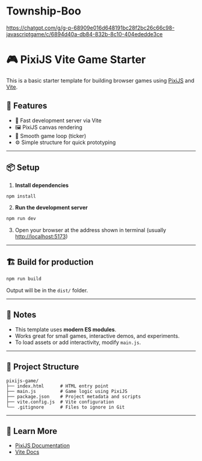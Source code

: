 # Township-Boo

https://chatgpt.com/g/g-p-68909e016d648191bc28f2bc26c66c98-javascriptgame/c/6894d40a-db84-832b-8c10-404ededde3ce

# 🎮 PixiJS Vite Game Starter

This is a basic starter template for building browser games using [PixiJS](https://pixijs.com/) and [Vite](https://vitejs.dev/).

## 🚀 Features

- 🧠 Fast development server via Vite
- 🖼️ PixiJS canvas rendering
- 🔁 Smooth game loop (ticker)
- ⚙️ Simple structure for quick prototyping

---

## 📦 Setup

1. **Install dependencies**

```bash
npm install
```

2. **Run the development server**

```bash
npm run dev
```

3. Open your browser at the address shown in terminal (usually [http://localhost:5173](http://localhost:5173))

---

## 🏗 Build for production

```bash
npm run build
```

Output will be in the `dist/` folder.

---

## 🧾 Notes

- This template uses **modern ES modules**.
- Works great for small games, interactive demos, and experiments.
- To load assets or add interactivity, modify `main.js`.

---

## 📁 Project Structure

```
pixijs-game/
├── index.html      # HTML entry point
├── main.js         # Game logic using PixiJS
├── package.json    # Project metadata and scripts
├── vite.config.js  # Vite configuration
└── .gitignore      # Files to ignore in Git
```

---

## 🧠 Learn More

- [PixiJS Documentation](https://pixijs.com/)
- [Vite Docs](https://vitejs.dev/)
